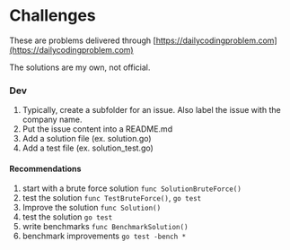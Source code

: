# Challenges

These are problems delivered through [https://dailycodingproblem.com](https://dailycodingproblem.com)

The solutions are my own, not official.

### Dev

1. Typically, create a subfolder for an issue.  Also label the issue with the company name.
2. Put the issue content into a README.md
3. Add a solution file (ex.  solution.go)
4. Add a test file (ex.  solution_test.go)

#### Recommendations

1. start with a brute force solution `func SolutionBruteForce()`
2. test the solution `func TestBruteForce()`, `go test`
3. Improve the solution `func Solution()`
4. test the solution `go test`
5. write benchmarks `func BenchmarkSolution()`
6. benchmark improvements `go test -bench *`
